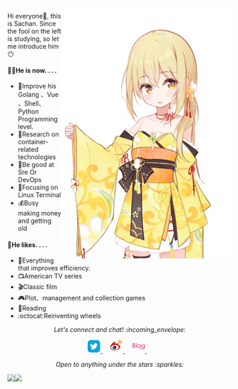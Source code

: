 <img align="right" src="/Image/Salsa.png" width='383px' height='566px'>

Hi everyone:wave:, this is Sachan. Since the fool on the left is studying, so let me introduce him:no_mouth:



#### 👨‍💻He is now. . . .

- 🌻Improve his Golang 、Vue 、Shell、Python Programming level.
- 🐳Research on container-related technologies
- 🌴Be good at Sre Or DevOps
- 🌱Focusing on Linux Terminal
- 💰Busy making money and getting old

#### :green_heart:He likes. . . .

- :rocket:Everything that improves efficiency.
- :tv:American TV series
- 🎬Classic film
- :video_game:Plot、management and collection games
- :book:Reading
- :octocat:Reinventing wheels

<p align="center"> 
  <i> Let's connect and chat! :incoming_envelope: </i>
</p>

<p align="center">
  <a href="https://twitter.com/lijinghua001"><img src="/MySvgs/twitter.svg" width="30px" alt="Twitter">     </a> &nbsp; &nbsp;
  <a href="https://weibo.com/5040235191"><img src="/MySvgs/weibo.svg" width="30px" alt="Weibo">    </a> &nbsp; &nbsp;
  <a href="https://www.blog.lijinghua.club"><img src="/MySvgs/blog.svg" width="30px" alt="Blog">    </a> &nbsp; &nbsp;
</p>
<p align="center">
  <i> Open to anything under the stars :sparkles: </i>
</p>





<span>
  <img align="left" src="https://github-readme-stats.vercel.app/api?username=lijinghuatongxue&count_private=true&show_icons=true" />
</span>
<span>
  <img align="left" src="https://github-readme-stats.vercel.app/api/top-langs/?username=lijinghuatongxue&hide=HTML" />
</span>


